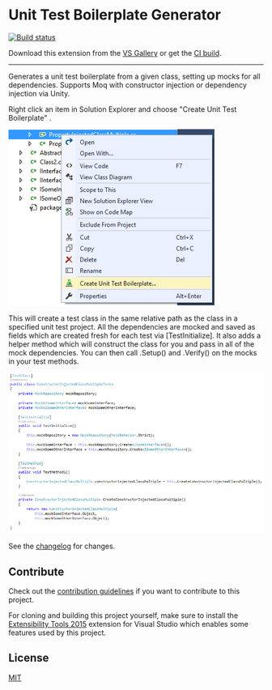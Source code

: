 # Unit Test Boilerplate Generator

<!-- Replace this badge with your own-->
[![Build status](https://ci.appveyor.com/api/projects/status/7ecfxkoe7sj4nw5h?svg=true)](https://ci.appveyor.com/project/RandomEngy/unittestboilerplategenerator)

<!-- Update the VS Gallery link after you upload the VSIX-->
Download this extension from the [VS Gallery](https://visualstudiogallery.msdn.microsoft.com/e1bc3b8f-6280-490e-8294-5109fe7bed77)
or get the [CI build](http://vsixgallery.com/extension/UnitTestBoilerplate.RandomEngy.ab470ad4-8fce-418f-9a5d-d22d50d71215/).

---------------------------------------

Generates a unit test boilerplate from a given class, setting up mocks for all dependencies. Supports Moq with constructor injection or dependency injection via Unity.

Right click an item in Solution Explorer and choose "Create Unit Test Boilerplate" .

![Before Screenshot](BeforeScreenshot.png)

This will create a test class in the same relative path as the class in a specified unit test project.
All the dependencies are mocked and saved as fields which are created fresh for each test via [TestInitialize].
It also adds a helper method which will construct the class for you and pass in all of the mock dependencies.
You can then call .Setup() and .Verify() on the mocks in your test methods.

![After Screenshot](AfterScreenshot.png)

See the [changelog](CHANGELOG.md) for changes.

## Contribute
Check out the [contribution guidelines](CONTRIBUTING.md)
if you want to contribute to this project.

For cloning and building this project yourself, make sure
to install the
[Extensibility Tools 2015](https://visualstudiogallery.msdn.microsoft.com/ab39a092-1343-46e2-b0f1-6a3f91155aa6)
extension for Visual Studio which enables some features
used by this project.

## License
[MIT](LICENSE)